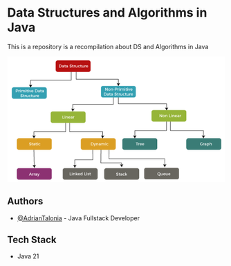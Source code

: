# Data Structures and Algorithms in Java

This is a repository is a recompilation about DS and Algorithms in Java

![img.png](src/resources/ds-diagram.png)

## Authors

- [@AdrianTalonia](https://github.com/adriantalonia) - Java Fullstack Developer

## Tech Stack
- Java 21
